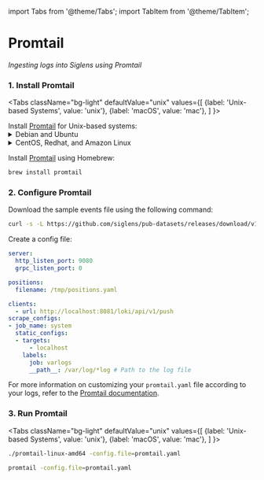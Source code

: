 import Tabs from '@theme/Tabs';
import TabItem from '@theme/TabItem';

# Promtail

*Ingesting logs into Siglens using Promtail*

### 1. Install Promtail

<Tabs
  className="bg-light"
  defaultValue="unix"
  values={[
    {label: 'Unix-based Systems', value: 'unix'},
    {label: 'macOS', value: 'mac'},
  ]
}>

<TabItem value="unix">
Install <a href="https://grafana.com/docs/loki/latest/clients/promtail/installation/" target="_blank">Promtail</a> for Unix-based systems:

<details>
<summary>Debian and Ubuntu</summary>

Download and install the Promtail binary:

```bash
curl -O -L "https://github.com/grafana/loki/releases/download/v2.9.5/promtail-linux-amd64.zip"
sudo apt install unzip
unzip "promtail-linux-amd64.zip"
sudo chmod a+x "promtail-linux-amd64"
```
</details>

<details>
<summary>CentOS, Redhat, and Amazon Linux</summary>

Download and install the Promtail binary:

```bash
curl -O -L "https://github.com/grafana/loki/releases/download/v2.9.5/promtail-linux-amd64.zip"
sudo yum install unzip
unzip "promtail-linux-amd64.zip"
sudo chmod a+x "promtail-linux-amd64"
```
</details>

</TabItem>

<TabItem value="mac">

Install <a href="https://grafana.com/docs/loki/latest/clients/promtail/installation/" target="_blank">Promtail</a> using Homebrew:
```bash
brew install promtail
```
</TabItem>

</Tabs>

### 2. Configure Promtail

Download the sample events file using the following command:
```bash
curl -s -L https://github.com/siglens/pub-datasets/releases/download/v1.0.0/2kevents.json.tar.gz -o 2kevents.json.tar.gz && tar -xvf 2kevents.json.tar.gz
```

Create a config file:

```yml title="promtail.yaml"
server:
  http_listen_port: 9080
  grpc_listen_port: 0

positions:
  filename: /tmp/positions.yaml

clients:
  - url: http://localhost:8081/loki/api/v1/push
scrape_configs:
- job_name: system
  static_configs:
  - targets:
      - localhost
    labels:
      job: varlogs
      __path__: /var/log/*log # Path to the log file
```
For more information on customizing your `promtail.yaml` file according to your logs, refer to the [Promtail documentation](https://grafana.com/docs/loki/latest/clients/promtail/configuration/).

### 3. Run Promtail

<Tabs
  className="bg-light"
  defaultValue="unix"
  values={[
    {label: 'Unix-based Systems', value: 'unix'},
    {label: 'macOS', value: 'mac'},
  ]
}>

<TabItem value="unix">

```bash
./promtail-linux-amd64 -config.file=promtail.yaml
```
</TabItem>

<TabItem value="mac">

```bash
promtail -config.file=promtail.yaml
```
</TabItem>
</Tabs>
